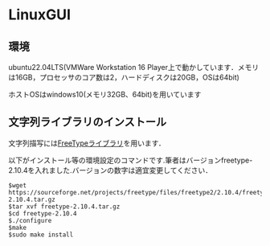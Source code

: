 # LinuxGUI


## 環境
ubuntu22.04LTS(VMWare Workstation 16 Player上で動かしています．メモリは16GB，プロセッサのコア数は2，ハードディスクは20GB，OSは64bit)

ホストOSはwindows10(メモリ32GB、64bit)を用いています

##  文字列ライブラリのインストール

文字列描写には[FreeTypeライブラリ](https://freetype.org/)を用います．

以下がインストール等の環境設定のコマンドです.筆者はバージョンfreetype-2.10.4を入れました.バージョンの数字は適宜変更してください．

```
$wget https://sourceforge.net/projects/freetype/files/freetype2/2.10.4/freetype-2.10.4.tar.gz
$tar xvf freetype-2.10.4.tar.gz
$cd freetype-2.10.4
$./configure
$make
$sudo make install
```


